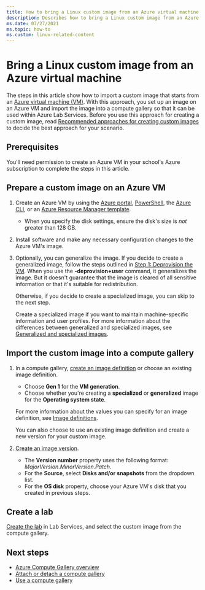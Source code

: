 ```yaml
---
title: How to bring a Linux custom image from an Azure virtual machine.
description: Describes how to bring a Linux custom image from an Azure virtual machine.
ms.date: 07/27/2021
ms.topic: how-to
ms.custom: linux-related-content
---
```


# Bring a Linux custom image from an Azure virtual machine

The steps in this article show how to import a custom image that starts from an [Azure virtual machine (VM)](https://azure.microsoft.com/services/virtual-machines/). With this approach, you set up an image on an Azure VM and import the image into a compute gallery so that it can be used within Azure Lab Services. Before you use this approach for creating a custom image, read [Recommended approaches for creating custom images](approaches-for-custom-image-creation.md) to decide the best approach for your scenario.

## Prerequisites

You'll need permission to create an Azure VM in your school's Azure subscription to complete the steps in this article.

## Prepare a custom image on an Azure VM

1. Create an Azure VM by using the [Azure portal](../virtual-machines/windows/quick-create-portal.md), [PowerShell](../virtual-machines/windows/quick-create-powershell.md), the [Azure CLI](../virtual-machines/windows/quick-create-cli.md), or an [Azure Resource Manager template](../virtual-machines/windows/quick-create-template.md).
    
    - When you specify the disk settings, ensure the disk's size is *not* greater than 128 GB.
    
1. Install software and make any necessary configuration changes to the Azure VM's image.

1. Optionally, you can generalize the image. If you decide to create a generalized image, follow the steps outlined in [Step 1: Deprovision the VM](../virtual-machines/linux/capture-image.md#step-1-deprovision-the-vm). When you use the **-deprovision+user** command, it generalizes the image. But it doesn't guarantee that the image is cleared of all sensitive information or that it's suitable for redistribution.

    Otherwise, if you decide to create a specialized image, you can skip to the next step.

    Create a specialized image if you want to maintain machine-specific information and user profiles. For more information about the differences between generalized and specialized images, see [Generalized and specialized images](../virtual-machines/shared-image-galleries.md#generalized-and-specialized-images).

## Import the custom image into a compute gallery

1. In a compute gallery, [create an image definition](../virtual-machines/image-version.md) or choose an existing image definition.
     - Choose **Gen 1** for the **VM generation**.
     - Choose whether you're creating a **specialized** or **generalized** image for the **Operating system state**.

    For more information about the values you can specify for an image definition, see [Image definitions](../virtual-machines/shared-image-galleries.md#image-definitions). 
    
    You can also choose to use an existing image definition and create a new version for your custom image.
    
1. [Create an image version](../virtual-machines/image-version.md).
    - The **Version number** property uses the following format: *MajorVersion.MinorVersion.Patch*.
    - For the **Source**, select **Disks and/or snapshots** from the dropdown list.
    - For the **OS disk** property, choose your Azure VM's disk that you created in previous steps.

## Create a lab

[Create the lab](tutorial-setup-lab.md) in Lab Services, and select the custom image from the compute gallery.

## Next steps

- [Azure Compute Gallery overview](../virtual-machines/shared-image-galleries.md)
- [Attach or detach a compute gallery](how-to-attach-detach-shared-image-gallery.md)
- [Use a compute gallery](how-to-use-shared-image-gallery.md)

